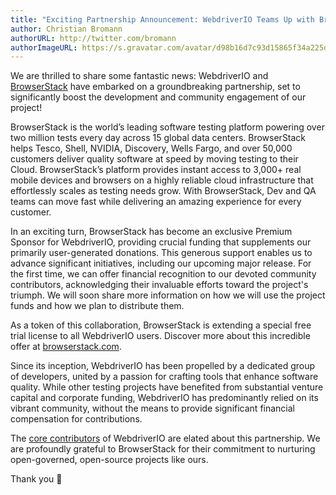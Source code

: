 ```yaml
---
title: "Exciting Partnership Announcement: WebdriverIO Teams Up with BrowserStack"
author: Christian Bromann
authorURL: http://twitter.com/bromann
authorImageURL: https://s.gravatar.com/avatar/d98b16d7c93d15865f34a225dd4b1254?s=80
---
```


We are thrilled to share some fantastic news: WebdriverIO and [BrowserStack](https://browserstack.com) have embarked on a groundbreaking partnership, set to significantly boost the development and community engagement of our project!

<!-- truncate -->

<p align="center">
    <ImageSwitcher
        lightImageSrc="/img/blog/wdio-plus-bs-black.png"
        darkImageSrc="/img/blog/wdio-plus-bs-white.png"
        alt="WebdriverIO partners with BrowserStack"
    />
</p>

BrowserStack is the world’s leading software testing platform powering over two million tests every day across 15 global data centers. BrowserStack helps Tesco, Shell, NVIDIA, Discovery, Wells Fargo, and over 50,000 customers deliver quality software at speed by moving testing to their Cloud. BrowserStack’s platform provides instant access to 3,000+ real mobile devices and browsers on a highly reliable cloud infrastructure that effortlessly scales as testing needs grow. With BrowserStack, Dev and QA teams can move fast while delivering an amazing experience for every customer.

In an exciting turn, BrowserStack has become an exclusive Premium Sponsor for WebdriverIO, providing crucial funding that supplements our primarily user-generated donations. This generous support enables us to advance significant initiatives, including our upcoming major release. For the first time, we can offer financial recognition to our devoted community contributors, acknowledging their invaluable efforts toward the project's triumph. We will soon share more information on how we will use the project funds and how we plan to distribute them.

As a token of this collaboration, BrowserStack is extending a special free trial license to all WebdriverIO users. Discover more about this incredible offer at [browserstack.com](https://www.browserstack.com/automation-webdriverio).

Since its inception, WebdriverIO has been propelled by a dedicated group of developers, united by a passion for crafting tools that enhance software quality. While other testing projects have benefited from substantial venture capital and corporate funding, WebdriverIO has predominantly relied on its vibrant community, without the means to provide significant financial compensation for contributions.

The [core contributors](https://github.com/webdriverio/webdriverio/blob/main/AUTHORS.md) of WebdriverIO are elated about this partnership. We are profoundly grateful to BrowserStack for their commitment to nurturing open-governed, open-source projects like ours.

Thank you 🙏
